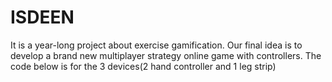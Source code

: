 # ISDEEN
It is a year-long project about exercise gamification. Our final idea is to develop a brand new multiplayer strategy online game with controllers. The code below is for the 3 devices(2 hand controller and 1 leg strip) 

